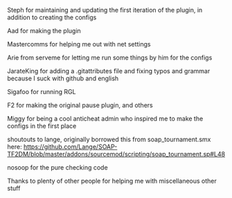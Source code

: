 Steph for maintaining and updating the first iteration of the plugin, in addition to creating the configs

Aad for making the plugin

Mastercomms for helping me out with net settings

Arie from serveme for letting me run some things by him for the configs

JarateKing for adding a .gitattributes file and fixing typos and grammar because I suck with github and english

Sigafoo for running RGL

F2 for making the original pause plugin, and others

Miggy for being a cool anticheat admin who inspired me to make the configs in the first place

shoutouts to lange, originally borrowed this from soap_tournament.smx here: https://github.com/Lange/SOAP-TF2DM/blob/master/addons/sourcemod/scripting/soap_tournament.sp#L48

nosoop for the pure checking code

Thanks to plenty of other people for helping me with miscellaneous other stuff